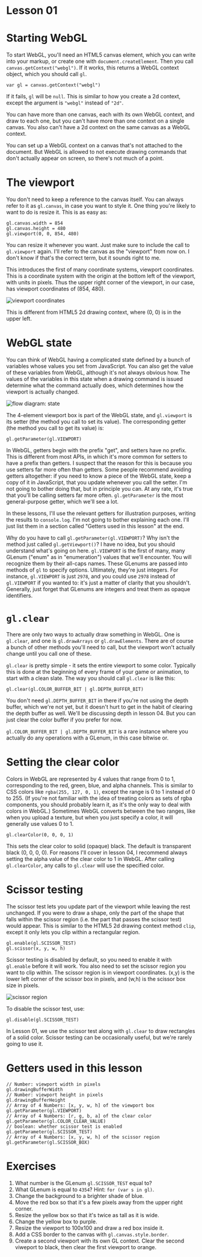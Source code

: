 # Lesson 01

Starting WebGL
==============

To start WebGL, you'll need an HTML5 canvas element, which you can write into your markup, or create
one with `document.createElement`. Then you call `canvas.getContext("webgl")`. If it works, this
returns a WebGL context object, which you should call `gl`.

	var gl = canvas.getContext("webgl")

If it fails, `gl` will be `null`. This is similar to how you create a 2d context, except the
argument is `"webgl"` instead of `"2d"`.

You can have more than one canvas, each with its own WebGL context, and draw to each one, but you
can't have more than one context on a single canvas. You also can't have a 2d context on the same
canvas as a WebGL context.

You can set up a WebGL context on a canvas that's not attached to the document. But WebGL is allowed
to not execute drawing commands that don't actually appear on screen, so there's not much of a
point.

The viewport
============

You don't need to keep a reference to the canvas itself. You can always refer to it as `gl.canvas`,
in case you want to style it. One thing you're likely to want to do is resize it. This is as easy
as:

	gl.canvas.width = 854
	gl.canvas.height = 480
	gl.viewport(0, 0, 854, 480)

You can resize it whenever you want. Just make sure to include the call to `gl.viewport` again.
I'll refer to the canvas as the "viewport" from now on. I don't know if that's the correct term, but
it sounds right to me.

This introduces the first of many coordinate systems, viewport coordinates. This is a coordinate
system with the origin at the bottom left of the viewport, with units in pixels. Thus the upper
right corner of the viewport, in our case, has viewport coordinates of (854, 480).

![viewport coordinates](/lessons/img/viewport-coordinates.png?raw=true "viewport run from (0,0) in the lower left to (854, 480) in the upper right")

This is different from HTML5 2d drawing context, where (0, 0) is in the upper left.

WebGL state
===========

You can think of WebGL having a complicated state defined by a bunch of variables whose values you
set from JavaScript. You can also get the value of these variables from WebGL, although it's not
always obvious how. The values of the variables in this state when a drawing command is issued
determine what the command actually does, which determines how the viewport is actually changed.

![flow diagram: state](/lessons/img/flow-diagram-state.png?raw=true "the WebGL state is accessed via getters and setters")

The 4-element viewport box is part of the WebGL state, and `gl.viewport` is its setter (the method
you call to set its value). The corresponding getter (the method you call to get its value) is:

	gl.getParameter(gl.VIEWPORT)

In WebGL, getters begin with the prefix "get", and setters have no prefix. This is different from
most APIs, in which it's more common for setters to have a prefix than getters. I suspect that the
reason for this is because you use setters far more often than getters. Some people recommend
avoiding getters altogether: if you need to know a piece of the WebGL state, keep a copy of it in
JavaScript, that you update whenever you call the setter. I'm not going to bother doing that, but in
principle you can. At any rate, it's true that you'll be calling setters far more often.
`gl.getParameter` is the most general-purpose getter, which we'll see a lot.

In these lessons, I'll use the relevant getters for illustration purposes, writing the results to
`console.log`. I'm not going to bother explaining each one. I'll just list them in a section called
"Getters used in this lesson" at the end.

Why do you have to call `gl.getParameter(gl.VIEWPORT)`? Why isn't the method just called
`gl.getViewport()`? I have no idea, but you should understand what's going on here. `gl.VIEWPORT` is
the first of many, many GLenum ("enum" as in "enumeration") values that we'll encounter. You will
recognize them by their all-caps names. These GLenums are passed into methods of `gl` to specify
options. Ultimately, they're just integers. For instance, `gl.VIEWPORT` is just `2978`, and you
could use `2978` instead of `gl.VIEWPORT` if you wanted to: it's just a matter of clarity that you
shouldn't. Generally, just forget that GLenums are integers and treat them as opaque identifiers.

`gl.clear`
==========

There are only two ways to actually draw something in WebGL. One is `gl.clear`, and one is
`gl.drawArrays` or `gl.drawElements`. There are of course a bunch of other methods you'll need to
call, but the viewport won't actually change until you call one of these.

`gl.clear` is pretty simple - it sets the entire viewport to some color. Typically this is done at
the beginning of every frame of your game or animation, to start with a clean slate. The way you
should call `gl.clear` is like this:

	gl.clear(gl.COLOR_BUFFER_BIT | gl.DEPTH_BUFFER_BIT)

You don't need `gl.DEPTH_BUFFER_BIT` in there if you're not using the depth buffer, which we're not
yet, but it doesn't hurt to get in the habit of clearing the depth buffer as well. We'll be
discussing depth in lesson 04. But you can just clear the color buffer if you prefer for now.

`gl.COLOR_BUFFER_BIT | gl.DEPTH_BUFFER_BIT` is a rare instance where you actually do any operations
with a GLenum, in this case bitwise or.

Setting the clear color
=======================

Colors in WebGL are represented by 4 values that range from 0 to 1, corresponding to the red, green,
blue, and alpha channels. This is similar to CSS colors like `rgba(255, 127, 0, 1)`, except the
range is 0 to 1 instead of 0 to 255. (If you're not familiar with the idea of treating colors as
sets of rgba components, you should probably learn it, as it's the only way to deal with colors in
WebGL.) Sometimes WebGL converts between the two ranges, like when you upload a texture, but when
you just specify a color, it will generally use values 0 to 1.

	gl.clearColor(0, 0, 0, 1)

This sets the clear color to solid (opaque) black. The default is transparent black (0, 0, 0, 0).
For reasons I'll cover in lesson 04, I recommend always setting the alpha value of the clear color
to 1 in WebGL. After calling `gl.clearColor`, any calls to `gl.clear` will use the specified color.

Scissor testing
===============

The scissor test lets you update part of the viewport while leaving the rest unchanged. If you
were to draw a shape, only the part of the shape that falls within the scissor region (i.e. the part
that passes the scissor test) would appear. This is similar to the HTML5 2d drawing context method
`clip`, except it only lets you clip within a rectangular region.

	gl.enable(gl.SCISSOR_TEST)
	gl.scissor(x, y, w, h)

Scissor testing is disabled by default, so you need to enable it with `gl.enable` before it will
work. You also need to set the scissor region you want to clip within. The scissor region is in
viewport coordinates. (x,y) is the lower left corner of the scissor box in pixels, and (w,h) is the
scissor box size in pixels.

![scissor region](/lessons/img/scissor-region.png?raw=true "when scissor testing is enabled, objects drawn are clipped to the scissor region")

To disable the scissor test, use:

	gl.disable(gl.SCISSOR_TEST)

In Lesson 01, we use the scissor test along with `gl.clear` to draw rectangles of a solid color.
Scissor testing can be occasionally useful, but we're rarely going to use it.

Getters used in this lesson
===========================

	// Number: viewport width in pixels
	gl.drawingBufferWidth
	// Number: viewport height in pixels
	gl.drawingBufferHeight
	// Array of 4 Numbers: [x, y, w, h] of the viewport box
	gl.getParameter(gl.VIEWPORT)
	// Array of 4 Numbers: [r, g, b, a] of the clear color
	gl.getParameter(gl.COLOR_CLEAR_VALUE)
	// boolean: whether scissor test is enabled
	gl.getParameter(gl.SCISSOR_TEST)
	// Array of 4 Numbers: [x, y, w, h] of the scissor region
	gl.getParameter(gl.SCISSOR_BOX)

Exercises
=========

1. What number is the GLenum `gl.SCISSOR_TEST` equal to?
1. What GLenum is equal to `4354`? Hint: `for (var s in gl)`.
1. Change the background to a brighter shade of blue.
1. Move the red box so that it's a few pixels away from the upper right corner.
1. Resize the yellow box so that it's twice as tall as it is wide.
1. Change the yellow box to purple.
1. Resize the viewport to 100x100 and draw a red box inside it.
1. Add a CSS border to the canvas with `gl.canvas.style.border`.
1. Create a second viewport with its own GL context. Clear the second viweport to black, then clear
the first viewport to orange.

